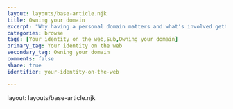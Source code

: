 ```yaml
---
layout: layouts/base-article.njk
title: Owning your domain
excerpt: "Why having a personal domain matters and what's involved getting one."
categories: browse
tags: [Your identity on the web,Sub,Owning your domain]
primary_tag: Your identity on the web
secondary_tag: Owning your domain
comments: false
share: true
identifier: your-identity-on-the-web

---
```

layout: layouts/base-article.njk